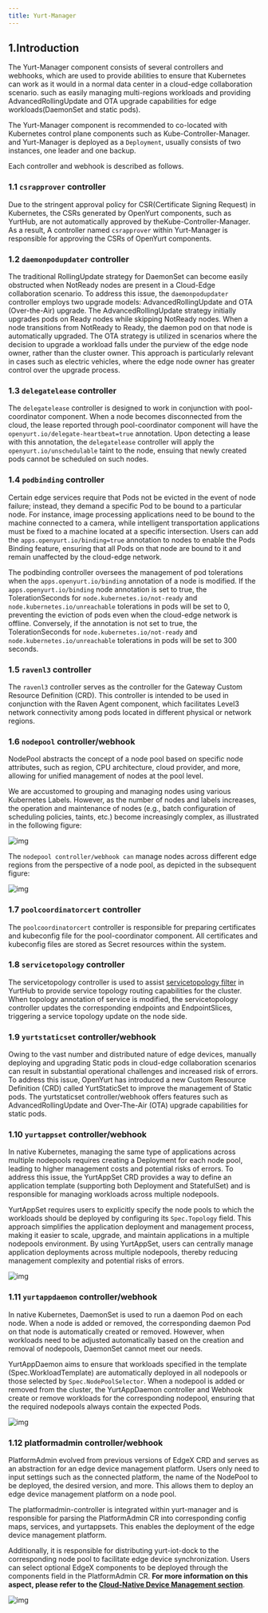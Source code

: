 ```yaml
---
title: Yurt-Manager
---
```


## 1.Introduction

The Yurt-Manager component consists of several controllers and webhooks, which are used to provide abilities to ensure that Kubernetes can work as it would in a normal data center
in a cloud-edge collaboration scenario. such as easily managing multi-regions workloads and providing AdvancedRollingUpdate and OTA upgrade capabilities for edge workloads(DaemonSet and static pods).

The Yurt-Manager component is recommended to co-located with Kubernetes control plane components such as Kube-Controller-Manager. and Yurt-Manager is deployed as a `Deployment`, usually consists of
two instances, one leader and one backup.

Each controller and webhook is described as follows.

### 1.1 `csrapprover` controller

Due to the stringent approval policy for CSR(Certificate Signing Request) in Kubernetes, the CSRs generated by OpenYurt components, such as YurtHub, are not automatically approved by theKube-Controller-Manager.
As a result, A controller named `csrapprover` within Yurt-Manager is responsible for approving the CSRs of OpenYurt components.

### 1.2 `daemonpodupdater` controller

The traditional RollingUpdate strategy for DaemonSet can become easily obstructed when NotReady nodes are present in a Cloud-Edge collaboration scenario. To address this issue, the `daemonpodupdater` controller employs two upgrade models: AdvancedRollingUpdate and OTA (Over-the-Air) upgrade.
The AdvancedRollingUpdate strategy initially upgrades pods on Ready nodes while skipping NotReady nodes. When a node transitions from NotReady to Ready, the daemon pod on that node is automatically upgraded.
The OTA strategy is utilized in scenarios where the decision to upgrade a workload falls under the purview of the edge node owner, rather than the cluster owner. This approach is particularly relevant in cases such as electric vehicles, where the edge node owner has greater control over the upgrade process.

### 1.3 `delegatelease` controller

The `delegatelease` controller is designed to work in conjunction with pool-coordinator component. When a node becomes disconnected from the cloud, the lease reported through
pool-coordinator component will have the `openyurt.io/delegate-heartbeat=true` annotation. Upon detecting a lease with this annotation, the `delegatelease` controller will apply the
`openyurt.io/unschedulable` taint to the node, ensuing that newly created pods cannot be scheduled on such nodes.

### 1.4  `podbinding` controller

Certain edge services require that Pods not be evicted in the event of node failure; instead, they demand a specific Pod to be bound to a particular node.
For instance, image processing applications need to be bound to the machine connected to a camera, while intelligent transportation applications must be fixed to a machine located at a specific intersection.
Users can add the `apps.openyurt.io/binding=true` annotation to nodes to enable the Pods Binding feature, ensuring that all Pods on that node are bound to it and remain unaffected by the cloud-edge network.

The podbinding controller oversees the management of pod tolerations when the `apps.openyurt.io/binding` annotation of a node is modified. If the `apps.openyurt.io/binding` node annotation is set to true,
the TolerationSeconds for `node.kubernetes.io/not-ready` and `node.kubernetes.io/unreachable` tolerations in pods will be set to 0, preventing the eviction of pods even when the cloud-edge network is offline.
Conversely, if the annotation is not set to true, the TolerationSeconds for `node.kubernetes.io/not-ready` and `node.kubernetes.io/unreachable` tolerations in pods will be set to 300 seconds.

### 1.5 `ravenl3` controller

The `ravenl3` controller serves as the controller for the Gateway Custom Resource Definition (CRD). This controller is intended to be used in conjunction with the Raven Agent component,
which facilitates Level3 network connectivity among pods located in different physical or network regions.

### 1.6 `nodepool` controller/webhook

NodePool abstracts the concept of a node pool based on specific node attributes, such as region, CPU architecture, cloud provider, and more, allowing for unified management of nodes at the pool level.

We are accustomed to grouping and managing nodes using various Kubernetes Labels. However, as the number of nodes and labels increases, the operation and maintenance of nodes (e.g., batch configuration of scheduling policies, taints, etc.) become increasingly complex, as illustrated in the following figure:

![img](../../static/img/nodepool1.png)

The `nodepool controller/webhook can` manage nodes across different edge regions from the perspective of a node pool, as depicted in the subsequent figure:

![img](../../static/img/nodepool2.png)

### 1.7 `poolcoordinatorcert` controller

The `poolcoordinatorcert` controller is responsible for preparing certificates and kubeconfig file for the pool-coordinator component. All certificates and kubeconfig files are stored as Secret resources within the system.

### 1.8 `servicetopology` controller

The servicetopology controller is used to assist [servicetopology filter](../user-manuals/resource-access-control/resource-access-control.md) in YurtHub to provide service topology routing capabilities for the cluster.
When topology annotation of service is modified, the servicetopology controller updates the corresponding endpoints and EndpointSlices, triggering a service topology update on the node side.

### 1.9 `yurtstaticset` controller/webhook

Owing to the vast number and distributed nature of edge devices, manually deploying and upgrading Static pods in cloud-edge collaboration scenarios can result in substantial operational challenges and increased risk of errors.
To address this issue, OpenYurt has introduced a new Custom Resource Definition (CRD) called YurtStaticSet to improve the management of Static pods. The yurtstaticset controller/webhook offers features such as AdvancedRollingUpdate and Over-The-Air (OTA) upgrade capabilities for static pods.

### 1.10 `yurtappset` controller/webhook

In native Kubernetes, managing the same type of applications across multiple nodepools requires creating a Deployment for each node pool, leading to higher management costs and potential risks of errors. To address this issue, the YurtAppSet CRD provides a way to define an application template (supporting both Deployment and StatefulSet) and is responsible for managing workloads across multiple nodepools.

YurtAppSet requires users to explicitly specify the node pools to which the workloads should be deployed by configuring its `Spec.Topology` field. This approach simplifies the application deployment and management process, making it easier to scale, upgrade, and maintain applications in a multiple nodepools environment. By using YurtAppSet, users can centrally manage application deployments across multiple nodepools, thereby reducing management complexity and potential risks of errors.

![img](../../static/img/docs/core-concepts/yurtappset.png)

### 1.11 `yurtappdaemon` controller/webhook

In native Kubernetes, DaemonSet is used to run a daemon Pod on each node. When a node is added or removed, the corresponding daemon Pod on that node is automatically created or removed. However, when workloads need to be adjusted automatically based on the creation and removal of nodepools, DaemonSet cannot meet our needs.

YurtAppDaemon aims to ensure that workloads specified in the template (Spec.WorkloadTemplate) are automatically deployed in all nodepools or those selected by `Spec.NodePoolSelector`. When a nodepool is added or removed from the cluster, the YurtAppDaemon controller and Webhook create or remove workloads for the corresponding nodepool, ensuring that the required nodepools always contain the expected Pods.

![img](../../static/img/docs/core-concepts/yurtappdaemon.png)

### 1.12 platformadmin controller/webhook

PlatformAdmin evolved from previous versions of EdgeX CRD and serves as an abstraction for an edge device management platform. Users only need to input settings such as the connected platform, the name of the NodePool to be deployed, the desired version, and more. This allows them to deploy an edge device management platform on a node pool.

The platformadmin-controller is integrated within yurt-manager and is responsible for parsing the PlatformAdmin CR into corresponding config maps, services, and yurtappsets. This enables the deployment of the edge device management platform.

Additionally, it is responsible for distributing yurt-iot-dock to the corresponding node pool to facilitate edge device synchronization. Users can select optional EdgeX components to be deployed through the components field in the PlatformAdmin CR. **For more information on this aspect, please refer to the [Cloud-Native Device Management section](../user-manuals/iot/edgex-foundry.md)**.

![img](../../static/img/docs/core-concepts/platform-adminv1.4.0.png)
